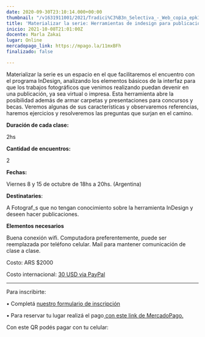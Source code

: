 ```yaml
---
date: 2020-09-30T23:10:14.000+00:00
thumbnail: "/v1631911001/2021/Tradici%C3%B3n_Selectiva_-_Web_copia_epk1rg.jpg"
title: 'Materializar la serie: Herramientas de indesign para publicaciones urgentes '
inicio: 2021-10-08T21:01:00Z
docente: Marla Zakai
lugar: Online
mercadopago_link: https://mpago.la/11mxBFh
finalizado: false

---
```

Materializar la serie es un espacio en el que facilitaremos el encuentro con el programa InDesign, analizando los elementos básicos de la interfaz para que los trabajos fotográficos que venimos realizando puedan devenir en una publicación, ya sea virtual o impresa. Esta herramienta abre la posibilidad además de armar carpetas y presentaciones para concursos y becas. Veremos algunas de sus características y observaremos referencias, haremos ejercicios y resolveremos las preguntas que surjan en el camino.

**Duración de cada clase:**

2hs

**Cantidad de encuentros:**

2

**Fechas:**

Viernes 8 y 15 de octubre de 18hs a 20hs. (Argentina)

**Destinataries**:

A Fotograf_s que no tengan conocimiento sobre la herramienta InDesign y deseen hacer publicaciones.

**Elementos necesarios**

Buena conexión wifi. Computadora preferentemente, puede ser reemplazada por teléfono celular. Mail para mantener comunicación de clase a clase.

Costo: ARS $2000

Costo internacional: [30 USD via PayPal](https://www.paypal.com/invoice/p/#A53XQ4EDCDGUNUQE)

***

Para inscribirte:

• Completá [nuestro formulario de inscripción ](https://docs.google.com/forms/d/1rtci6jpKcQvjjvPZuxYd4PAEV44CyrJwgx9Fhx4BSbw/edit)

• Para reservar tu lugar realizá el pago[ con este link de MercadoPago.](https://mpago.la/11mxBFh)

Con este QR podés pagar con tu celular:
